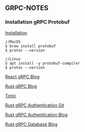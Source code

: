 ## GRPC-NOTES
### Installation gRPC Protobuf
[Installation](https://grpc.io/docs/protoc-installation/#binary-install)
```vim
//MacOS
$ brew install protobuf
$ protoc --version 
```
```vim
//Linux
$ apt install -y protobuf-compiler
$ protoc --version 
```

[React gRPC Blog](https://daily.dev/blog/build-a-chat-app-using-grpc-and-reactjs#userslist)

[Rust gRPC Blog](https://konghq.com/blog/engineering/building-grpc-apis-with-rust)

[Tonic](https://github.com/pollyolly/tonic)

[Rust gRPC Authentication Git](https://github.com/anshulrgoyal/rust-grpc-demo)

[Rust gRPC Authentication Blog](https://dev.to/anshulgoyal15/a-beginners-guide-to-grpc-with-rust-3c7o)

[Rust gRPC Database Blog](https://tjtelan.com/blog/using-a-database-grpc-with-rust/)
